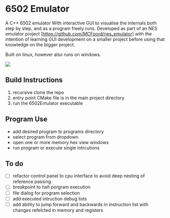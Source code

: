 # 6502 Emulator

A C++ 6502 emulator With interactive GUI to visualise the internals both step by step, and as a program freely runs.
Developed as part of an NES emulator project [https://github.com/MCFoord/nes_emulator] with the intention of learning GUI development on a smaller project before using that knowledge on the bigger project.

Built on linux, however also runs on windows. 

![](https://github.com/MCFoord/6502_Emulator/raw/master/programscreenshot.png)

## Build Instructions
1. recursive clone the repo
2. entry point CMake file is in the main project directory
3. run the 6502Emulator executable


## Program Use
- add desired program to programs directory
- select program from dropdown
- open one or more memory hex view windows
- run program or execute single intrcutions


## To do
- [ ] refactor control panel to cpu interface to avoid deep nesting of reference passing
- [ ] breakpoint to halt porgram execution
- [ ] file dialog for program selection
- [ ] add executed intruction debug lists
- [ ] add ability to jump forward and backwards in instruction list with changes refelcted in memory and registers  
